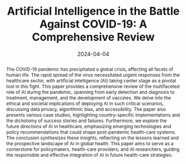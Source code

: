 ---
title: "Artificial Intelligence in the Battle Against COVID-19: A Comprehensive Review"
date: 2024-04-04
link: "https://accscience.com/journal/AIH/1/2/10.36922/aih.2401"
picture: ""
publication_type: review
authors: "Emma Yann Zhang , Adrian David Cheok, Zhigeng Pan, Jun Cai, Ying Yan"
journal: "Artificial Intelligence in Health, 1(2), 1-15. AccScience Publishing"
abstract: "The COVID-19 pandemic has precipitated a global crisis, affecting all facets of human life. The rapid spread of the virus necessitated urgent responses from the healthcare sector, with artificial intelligence (AI) taking center stage as a pivotal tool in this fight. This paper provides a comprehensive review of the multifaceted role of AI during the pandemic, spanning from early detection and diagnosis to treatment, management, and the development of vaccines. We delve into the ethical and societal implications of deploying AI in such critical scenarios, discussing data privacy, algorithmic bias, and accessibility. The paper also presents various case studies, highlighting country-specific implementations and the dichotomy of success stories and failures. Furthermore, we explore the future directions of AI in healthcare, emphasizing emerging technologies and policy recommendations that could shape post-pandemic health-care systems. The conclusion synthesizes these insights, reflecting on the lessons learned and the prospective landscape of AI in global health. This paper aims to serve as a cornerstone for policymakers, health-care providers, and AI researchers, guiding the responsible and effective integration of AI in future health-care strategies."
doi: "https://doi.org/10.36922/aih.2401"
draft: false
---